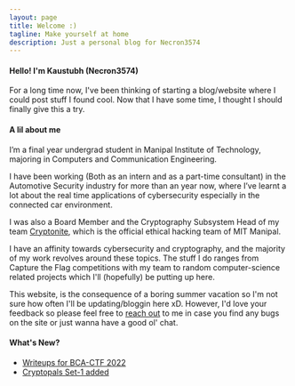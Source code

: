 ```yaml
---
layout: page
title: Welcome :)
tagline: Make yourself at home
description: Just a personal blog for Necron3574
---
```


#### Hello! I'm Kaustubh (Necron3574)

For a long time now, I've been thinking of starting a blog/website where I could post stuff I found cool. Now that I have some time, I thought I should finally give this a try.

#### A lil about me  
I’m a final year undergrad student in Manipal Institute of Technology, majoring in Computers and Communication Engineering.  

I have been working (Both as an intern and as a part-time consultant) in the Automotive Security industry for more than an year now, where I’ve learnt a lot about the real time applications of cybersecurity especially in the connected car environment.

I was also a Board Member and the Cryptography Subsystem Head of my team [Cryptonite](https://www.cryptonitemit.com), which is the official ethical hacking team of MIT Manipal.  

I have an affinity towards cybersecurity and cryptography, and the majority of my work revolves around these topics.
The stuff I do ranges from Capture the Flag competitions with my team to random computer-science related projects which I'll (hopefully) be putting up here.

This website, is the consequence of a boring summer vacation so I'm not sure how often I'll be updating/bloggin here xD. However, I'd love your feedback so please feel free to [reach out](pages/contact_me) to me in case you find any bugs on the site or just wanna have a good ol' chat.

#### What's New?


- [Writeups for BCA-CTF 2022](pages/bcactf_2022.md)
- [Cryptopals Set-1 added](pages/Cryptopals/Set_1/Set_1.md)
